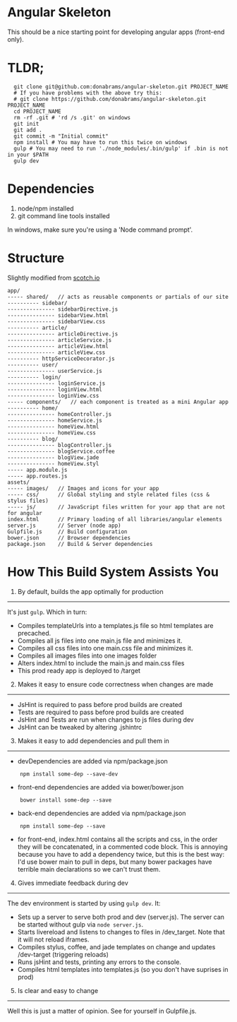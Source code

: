 Angular Skeleton
================

This should be a nice starting point for developing angular apps (front-end only).

TLDR;
=====

```
  git clone git@github.com:donabrams/angular-skeleton.git PROJECT_NAME
  # If you have problems with the above try this:
  # git clone https://github.com/donabrams/angular-skeleton.git PROJECT_NAME
  cd PROJECT_NAME
  rm -rf .git # 'rd /s .git' on windows
  git init
  git add .
  git commit -m "Initial commit"
  npm install # You may have to run this twice on windows
  gulp # You may need to run './node_modules/.bin/gulp' if .bin is not in your $PATH
  gulp dev
```

Dependencies
============

 1. node/npm installed
 2. git command line tools installed

In windows, make sure you're using a 'Node command prompt'.

Structure
=========

Slightly modified from [scotch.io](http://scotch.io/tutorials/javascript/angularjs-best-practices-directory-structure)

    app/
    ----- shared/   // acts as reusable components or partials of our site
    ---------- sidebar/
    --------------- sidebarDirective.js
    --------------- sidebarView.html
    --------------- sidebarView.css
    ---------- article/
    --------------- articleDirective.js
    --------------- articleService.js
    --------------- articleView.html
    --------------- articleView.css
    ---------- httpServiceDecorator.js
    ---------- user/
    --------------- userService.js
    ---------- login/
    --------------- loginService.js
    --------------- loginView.html
    --------------- loginView.css
    ----- components/   // each component is treated as a mini Angular app
    ---------- home/
    --------------- homeController.js
    --------------- homeService.js
    --------------- homeView.html
    --------------- homeView.css
    ---------- blog/
    --------------- blogController.js
    --------------- blogService.coffee
    --------------- blogView.jade
    --------------- homeView.styl
    ----- app.module.js
    ----- app.routes.js
    assets/
    ----- images/   // Images and icons for your app
    ----- css/      // Global styling and style related files (css & stylus files)
    ----- js/       // JavaScript files written for your app that are not for angular
    index.html      // Primary loading of all libraries/angular elements
    server.js       // Server (node app)
    Gulpfile.js     // Build configuration
    bower.json      // Browser dependencies
    package.json    // Build & Server dependencies

How This Build System Assists You
=================================

1. By default, builds the app optimally for production
------------------------------------------------------
It's just ```gulp```. Which in turn:
 - Compiles templateUrls into a templates.js file so html templates are precached.
 - Compiles all js files into one main.js file and minimizes it.
 - Compiles all css files into one main.css file and minimizes it.
 - Compiles all images files into one images folder
 - Alters index.html to include the main.js and main.css files
 - This prod ready app is deployed to /target

2. Makes it easy to ensure code correctness when changes are made
-----------------------------------------------------------------
 - JsHint is required to pass before prod builds are created
 - Tests are required to pass before prod builds are created
 - JsHint and Tests are run when changes to js files during dev
 - JsHint can be tweaked by altering .jshintrc

3. Makes it easy to add dependencies and pull them in
-----------------------------------------------------
 - devDependencies are added via npm/package.json
```
    npm install some-dep --save-dev
```
 - front-end dependencies are added via bower/bower.json
```
    bower install some-dep --save
````
 - back-end dependencies are added via npm/package.json
```
    npm install some-dep --save
```
 - for front-end, index.html contains all the scripts and css, in the order they will be concatenated, in a commented code block. This is annoying because you have to add a dependency twice, but this is the best way: I'd use bower main to pull in deps, but many bower packages have terrible main declarations so we can't trust them.

4. Gives immediate feedback during dev
--------------------------------------
 The dev environment is started by using ```gulp dev```. It:
 - Sets up a server to serve both prod and dev (server.js). The server can be started without gulp via ```node server.js```.
 - Starts livereload and listens to changes to files in /dev_target. Note that it will not reload iframes.
 - Compiles stylus, coffee, and jade templates on change and updates /dev-target (triggering reloads)
 - Runs jsHint and tests, printing any errors to the console.
 - Compiles html templates into templates.js (so you don't have suprises in prod)

5. Is clear and easy to change
------------------------------
Well this is just a matter of opinion. See for yourself in Gulpfile.js.

